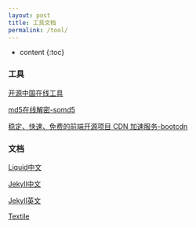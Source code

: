 ```yaml
---
layout: post
title: 工具文档
permalink: /tool/
---
```


* content
{:toc}


### 工具

[开源中国在线工具](http://tool.oschina.net/)

[md5在线解密-somd5](https://somd5.com/)

[稳定、快速、免费的前端开源项目 CDN 加速服务-bootcdn](http://www.bootcdn.cn/)

### 文档

[Liquid中文](https://liquid.bootcss.com)

[Jekyll中文](https://www.jekyll.com.cn/)

[Jekyll英文](https://jekyllrb.com/)

[Textile](https://www.promptworks.com/textile)
